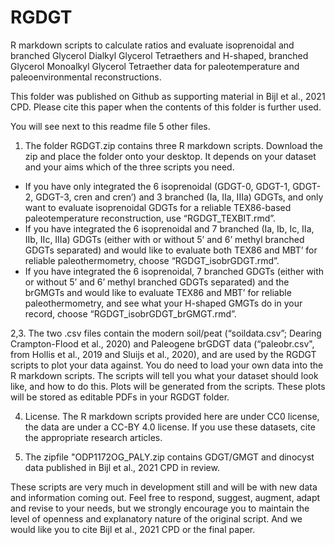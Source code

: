# RGDGT
R markdown scripts to calculate ratios and evaluate isoprenoidal and branched Glycerol Dialkyl Glycerol Tetraethers and H-shaped, branched Glycerol Monoalkyl Glycerol Tetraether data for paleotemperature and paleoenvironmental reconstructions.

This folder was published on Github as supporting material in Bijl et al., 2021 CPD. Please cite this paper when the contents of this folder is further used.

You will see next to this readme file 5 other files.

1. The folder RGDGT.zip contains three R markdown scripts. Download the zip and place the folder onto your desktop. It depends on your dataset and your aims which of the three scripts you need.

* If you have only integrated the 6 isoprenoidal (GDGT-0, GDGT-1, GDGT-2, GDGT-3, cren and cren’) and 3 branched (Ia, IIa, IIIa) GDGTs, and only want to evaluate isoprenoidal GDGTs for a reliable TEX86-based paleotemperature reconstruction, use “RGDGT_TEXBIT.rmd”.
* If you have integrated the 6 isoprenoidal and 7 branched (Ia, Ib, Ic, IIa, IIb, IIc, IIIa) GDGTs (either with or without 5’ and 6’ methyl branched GDGTs separated) and would like to evaluate both TEX86 and MBT’ for reliable paleothermometry, choose “RGDGT_isobrGDGT.rmd”.
* If you have integrated the 6 isoprenoidal, 7 branched GDGTs (either with or without 5’ and 6’ methyl branched GDGTs separated) and the brGMGTs and would like to evaluate TEX86 and MBT’ for reliable paleothermometry, and see what your H-shaped GMGTs do in your record, choose “RGDGT_isobrGDGT_brGMGT.rmd”.

2,3. The two .csv files contain the modern soil/peat (“soildata.csv”; Dearing Crampton-Flood et al., 2020) and Paleogene brGDGT data (“paleobr.csv", from Hollis et al., 2019 and Sluijs et al., 2020), and are used by the RGDGT scripts to plot your data against. 
You do need to load your own data into the R markdown scripts. The scripts will tell you what your dataset should look like, and how to do this. Plots will be generated from the scripts. These plots will be stored as editable PDFs in your RGDGT folder.

4. License. The R markdown scripts provided here are under CC0 license, the data are under a CC-BY 4.0 license. If you use these datasets, cite the appropriate research articles.

5. The zipfile "ODP1172OG_PALY.zip contains GDGT/GMGT and dinocyst data published in Bijl et al., 2021 CPD in review.


These scripts are very much in development still and will be with new data and information coming out. Feel free to respond, suggest, augment, adapt and revise to your needs, but we strongly encourage you to maintain the level of openness and explanatory nature of the original script. And we would like you to cite Bijl et al., 2021 CPD or the final paper.
